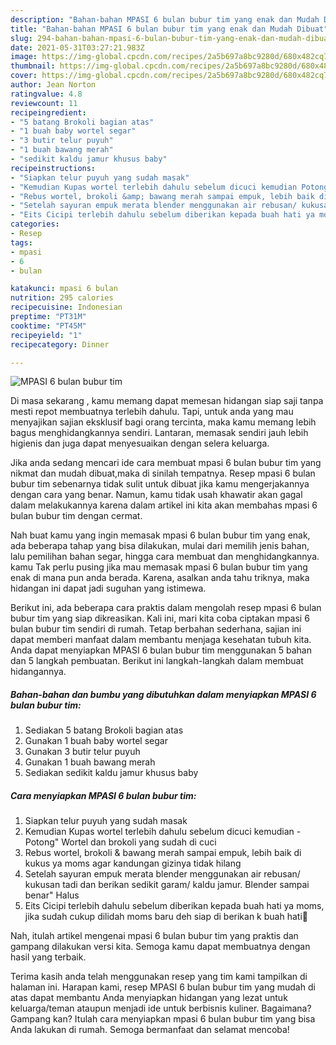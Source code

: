 ```yaml
---
description: "Bahan-bahan MPASI 6 bulan bubur tim yang enak dan Mudah Dibuat"
title: "Bahan-bahan MPASI 6 bulan bubur tim yang enak dan Mudah Dibuat"
slug: 294-bahan-bahan-mpasi-6-bulan-bubur-tim-yang-enak-dan-mudah-dibuat
date: 2021-05-31T03:27:21.983Z
image: https://img-global.cpcdn.com/recipes/2a5b697a8bc9280d/680x482cq70/mpasi-6-bulan-bubur-tim-foto-resep-utama.jpg
thumbnail: https://img-global.cpcdn.com/recipes/2a5b697a8bc9280d/680x482cq70/mpasi-6-bulan-bubur-tim-foto-resep-utama.jpg
cover: https://img-global.cpcdn.com/recipes/2a5b697a8bc9280d/680x482cq70/mpasi-6-bulan-bubur-tim-foto-resep-utama.jpg
author: Jean Norton
ratingvalue: 4.8
reviewcount: 11
recipeingredient:
- "5 batang Brokoli bagian atas"
- "1 buah baby wortel segar"
- "3 butir telur puyuh"
- "1 buah bawang merah"
- "sedikit kaldu jamur khusus baby"
recipeinstructions:
- "Siapkan telur puyuh yang sudah masak"
- "Kemudian Kupas wortel terlebih dahulu sebelum dicuci kemudian Potong&#34; Wortel dan brokoli yang sudah di cuci"
- "Rebus wortel, brokoli &amp; bawang merah sampai empuk, lebih baik di kukus ya moms agar kandungan gizinya tidak hilang"
- "Setelah sayuran empuk merata blender menggunakan air rebusan/ kukusan tadi dan berikan sedikit garam/ kaldu jamur. Blender sampai benar&#34; Halus"
- "Eits Cicipi terlebih dahulu sebelum diberikan kepada buah hati ya moms, jika sudah cukup dilidah moms baru deh siap di berikan k buah hati🥰"
categories:
- Resep
tags:
- mpasi
- 6
- bulan

katakunci: mpasi 6 bulan 
nutrition: 295 calories
recipecuisine: Indonesian
preptime: "PT31M"
cooktime: "PT45M"
recipeyield: "1"
recipecategory: Dinner

---
```



![MPASI 6 bulan bubur tim](https://img-global.cpcdn.com/recipes/2a5b697a8bc9280d/680x482cq70/mpasi-6-bulan-bubur-tim-foto-resep-utama.jpg)

Di masa  sekarang , kamu memang dapat memesan hidangan siap saji tanpa mesti repot membuatnya terlebih dahulu. Tapi, untuk anda yang mau menyajikan sajian eksklusif bagi orang tercinta, maka kamu memang lebih bagus menghidangkannya sendiri. Lantaran, memasak sendiri jauh lebih higienis dan juga dapat menyesuaikan dengan selera keluarga.

Jika anda sedang mencari ide cara membuat mpasi 6 bulan bubur tim yang nikmat dan mudah dibuat,maka di sinilah tempatnya. Resep mpasi 6 bulan bubur tim  sebenarnya tidak sulit untuk dibuat jika kamu mengerjakannya dengan cara yang benar. Namun, kamu tidak usah khawatir akan gagal dalam melakukannya 
karena dalam artikel ini kita akan membahas mpasi 6 bulan bubur tim dengan cermat.  



Nah buat kamu yang ingin memasak mpasi 6 bulan bubur tim yang enak, ada beberapa tahap yang bisa dilakukan, mulai dari memilih jenis bahan, lalu pemilihan bahan segar, hingga cara membuat dan menghidangkannya. kamu Tak perlu pusing jika mau memasak mpasi 6 bulan bubur tim yang enak di mana pun anda berada. Karena, asalkan anda  tahu triknya, maka hidangan ini dapat jadi suguhan yang istimewa.

Berikut ini, ada beberapa cara praktis  dalam mengolah resep mpasi 6 bulan bubur tim yang siap dikreasikan. Kali ini, mari kita coba ciptakan mpasi 6 bulan bubur tim sendiri di rumah. Tetap berbahan sederhana, sajian ini dapat memberi manfaat dalam membantu menjaga kesehatan tubuh kita. Anda dapat menyiapkan MPASI 6 bulan bubur tim menggunakan 5 bahan dan 5 langkah pembuatan. Berikut ini langkah-langkah dalam membuat hidangannya.

<!--inarticleads1-->

##### Bahan-bahan dan bumbu yang dibutuhkan dalam menyiapkan MPASI 6 bulan bubur tim:

1. Sediakan 5 batang Brokoli bagian atas
1. Gunakan 1 buah baby wortel segar
1. Gunakan 3 butir telur puyuh
1. Gunakan 1 buah bawang merah
1. Sediakan sedikit kaldu jamur khusus baby




<!--inarticleads2-->

##### Cara menyiapkan MPASI 6 bulan bubur tim:

1. Siapkan telur puyuh yang sudah masak
1. Kemudian Kupas wortel terlebih dahulu sebelum dicuci kemudian - Potong&#34; Wortel dan brokoli yang sudah di cuci
1. Rebus wortel, brokoli &amp; bawang merah sampai empuk, lebih baik di kukus ya moms agar kandungan gizinya tidak hilang
1. Setelah sayuran empuk merata blender menggunakan air rebusan/ kukusan tadi dan berikan sedikit garam/ kaldu jamur. Blender sampai benar&#34; Halus
1. Eits Cicipi terlebih dahulu sebelum diberikan kepada buah hati ya moms, jika sudah cukup dilidah moms baru deh siap di berikan k buah hati🥰




Nah, itulah artikel mengenai  mpasi 6 bulan bubur tim  yang praktis dan gampang dilakukan versi kita. Semoga kamu dapat membuatnya dengan hasil yang terbaik. 

Terima kasih anda telah menggunakan resep yang tim kami tampilkan di halaman ini. Harapan kami, resep  MPASI 6 bulan bubur tim yang mudah di atas dapat membantu Anda menyiapkan hidangan yang lezat untuk keluarga/teman ataupun menjadi ide untuk berbisnis kuliner. Bagaimana? Gampang kan? Itulah cara menyiapkan mpasi 6 bulan bubur tim yang bisa Anda lakukan di rumah. Semoga bermanfaat dan selamat mencoba!

